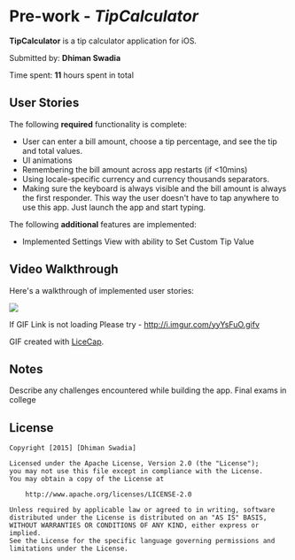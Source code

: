 # Pre-work - *TipCalculator*

**TipCalculator** is a tip calculator application for iOS.

Submitted by: **Dhiman Swadia**

Time spent: **11** hours spent in total

## User Stories

The following **required** functionality is complete:

*  User can enter a bill amount, choose a tip percentage, and see the tip and total values.
* UI animations
*  Remembering the bill amount across app restarts (if <10mins)
*  Using locale-specific currency and currency thousands separators.
* Making sure the keyboard is always visible and the bill amount is always the first responder. This way the user doesn't have to tap anywhere to use this app. Just launch the app and start typing.

The following **additional** features are implemented:
*  Implemented Settings View with ability to Set Custom Tip Value



## Video Walkthrough 

Here's a walkthrough of implemented user stories:

<img src ='http://imgur.com/4z7a8JD' />


If GIF Link is not loading Please try - http://i.imgur.com/yyYsFuO.gifv


GIF created with [LiceCap](http://www.cockos.com/licecap/).

## Notes

Describe any challenges encountered while building the app.
Final exams in college

## License

    Copyright [2015] [Dhiman Swadia]

    Licensed under the Apache License, Version 2.0 (the "License");
    you may not use this file except in compliance with the License.
    You may obtain a copy of the License at

        http://www.apache.org/licenses/LICENSE-2.0

    Unless required by applicable law or agreed to in writing, software
    distributed under the License is distributed on an "AS IS" BASIS,
    WITHOUT WARRANTIES OR CONDITIONS OF ANY KIND, either express or implied.
    See the License for the specific language governing permissions and
    limitations under the License.
